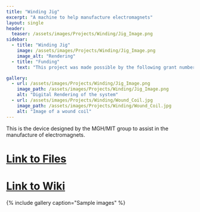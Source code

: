 ```yaml
---
title: "Winding Jig"
excerpt: "A machine to help manufacture electromagnets"
layout: single
header:
  teaser: /assets/images/Projects/Winding/Jig_Image.png
sidebar:
  - title: "Winding Jig"
    image: /assets/images/Projects/Winding/Jig_Image.png
    image_alt: "Rendering"
  - title: "Funding"
    text: "This project was made possible by the following grant numbers: NIBIB U01EB025121 NIMH R24106053 and NSF GRFP 1122374"

gallery:
  - url: /assets/images/Projects/Winding/Jig_Image.png
    image_path: /assets/images/Projects/Winding/Jig_Image.png
    alt: "Digital Rendering of the system"
  - url: /assets/images/Projects/Winding/Wound_Coil.jpg
    image_path: /assets/images/Projects/Winding/Wound_Coil.jpg
    alt: "Image of a wound coil"
---
```



This is the device designed by the MGH/MIT group to assist in the manufacture of electromagnets. 
# [Link to Files](https://github.com/OS-MPI/MPS)
# [Link to Wiki](https://github.com/OS-MPI/MPS/wiki)
{% include gallery caption="Sample images" %}
